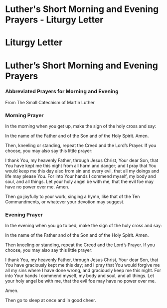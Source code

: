 # Luther's Short Morning and Evening Prayers - Liturgy Letter


# Liturgy Letter


# Luther’s Short Morning and Evening Prayers

### Abbreviated Prayers for Morning and Evening

From The Small Catechism of Martin Luther

### Morning Prayer

In the morning when you get up, make the sign of the holy cross and say:

In the name of the Father and of the Son and of the Holy Spirit. Amen.

Then, kneeling or standing, repeat the Creed and the Lord’s Prayer. If you choose, you may also say this little prayer:

I thank You, my heavenly Father, through Jesus Christ, Your dear Son, that You have kept me this night from all harm and danger; and I pray that You would keep me this day also from sin and every evil, that all my doings and life may please You. For into Your hands I commend myself, my body and soul, and all things. Let your holy angel be with me, that the evil foe may have no power over me. Amen.

Then go joyfully to your work, singing a hymn, like that of the Ten Commandments, or whatever your devotion may suggest.

### Evening Prayer

In the evening when you go to bed, make the sign of the holy cross and say:

In the name of the Father and of the Son and of the Holy Spirit. Amen.

Then kneeling or standing, repeat the Creed and the Lord’s Prayer. If you choose, you may also say this little prayer:

I thank You, my heavenly Father, through Jesus Christ, Your dear Son, that You have graciously kept me this day; and I pray that You would forgive me all my sins where I have done wrong, and graciously keep me this night. For into Your hands I commend myself, my body and soul, and all things. Let your holy angel be with me, that the evil foe may have no power over me.

Amen.

Then go to sleep at once and in good cheer.



